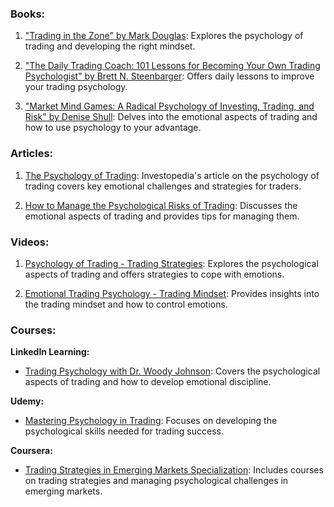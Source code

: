### Books:

1. ["Trading in the Zone" by Mark Douglas](https://www.amazon.com/Trading-Zone-Confidence-Disipline-Consistency/dp/0735201447): Explores the psychology of trading and developing the right mindset.

2. ["The Daily Trading Coach: 101 Lessons for Becoming Your Own Trading Psychologist" by Brett N. Steenbarger](https://www.amazon.com/Daily-Trading-Coach-Becoming-Psychologist/dp/0470398566): Offers daily lessons to improve your trading psychology.

3. ["Market Mind Games: A Radical Psychology of Investing, Trading, and Risk" by Denise Shull](https://www.amazon.com/Market-Mind-Games-Psychology-Investing/dp/0071756221): Delves into the emotional aspects of trading and how to use psychology to your advantage.

### Articles:

1. [The Psychology of Trading](https://www.investopedia.com/articles/trading/05/psychologytrading.asp): Investopedia's article on the psychology of trading covers key emotional challenges and strategies for traders.

2. [How to Manage the Psychological Risks of Trading](https://www.fool.com/investing/how-to-manage-the-psychological-risks-of-trading.aspx): Discusses the emotional aspects of trading and provides tips for managing them.

### Videos:

1. [Psychology of Trading - Trading Strategies](https://www.youtube.com/watch?v=y6F-IdWixFE): Explores the psychological aspects of trading and offers strategies to cope with emotions.

2. [Emotional Trading Psychology - Trading Mindset](https://www.youtube.com/watch?v=kw9PpTnxOGo): Provides insights into the trading mindset and how to control emotions.

### Courses:

**LinkedIn Learning:**
- [Trading Psychology with Dr. Woody Johnson](https://www.linkedin.com/learning/trading-psychology): Covers the psychological aspects of trading and how to develop emotional discipline.

**Udemy:**
- [Mastering Psychology in Trading](https://www.udemy.com/course/mastering-psychology-in-trading/): Focuses on developing the psychological skills needed for trading success.

**Coursera:**
- [Trading Strategies in Emerging Markets Specialization](https://www.coursera.org/specializations/trading-strategies-emerging-markets): Includes courses on trading strategies and managing psychological challenges in emerging markets.
